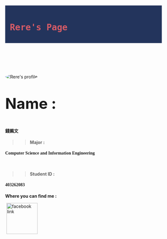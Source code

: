 <link href="https://fonts.googleapis.com/css?family=Lobster" rel="stylesheet" type="text/css">
<html>
<body background="https://s-media-cache-ak0.pinimg.com/564x/12/4e/3c/124e3c48e44a1f215254ea311c0eda36.jpg">
<style>
  h1 {
    font-family: Lobster, Monospace;
    color: #D75B66;
  }
  .img-border {
    border-color: #C1403D;
    border-width: medium;
    border-radius: 50%;
  }
  
  .center {
    text-align: center;
  }
  
  pc {
    font-size: 20px;
    font-family: Monospace;
  }

  .thick-green-border {
    border-color: #C1403D;
    border-width: 10px;
    border-style: solid;
    border-radius: 50%;
  }

  .image {
    width: 500px;
  }
  .small-img {
    width: 100px;
  }
  .silver-background {
    background-color: silver;
  }
</style>

<div style="background-color:#23345C; padding: 15px; margin: 0 0 100 0">
  <h1 class="red-text">Rere's Page</h1>
</div>

<div class="center">
  <img class="image img-border" alt="Rere's profile" src="https://scontent-tpe1-1.xx.fbcdn.net/v/t1.0-9/17498727_1259832560773732_1933983040341206493_n.jpg?oh=7362548ede6868731d6325a8c146db5a&oe=59575A14">
</div>

<div>
<font size="15px"><p><b>Name : </b></p></font>
  <h4 class="center"><font face="微軟正黑體">錢姵文</font></h4>
  <blockquote><blockquote><p><b>Major : </b></p></blockquote></blockquote>
  <h4 class="center"><font face="微軟正黑體">Computer Science and Information Engineering</font></h4>
  <blockquote><blockquote><p><b>Student ID : </b></p></blockquote></blockquote>
  <h4 class="center"><font face="微軟正黑體">403262083</font></h4>
  <p><b>Where you can find me : </b></p>
  <a href="https://www.facebook.com/profile.php?id=100002410016435"><img class="small-img center" alt="facebook link" scr="https://img.clipartfest.com/5f501c692bb9c6782efc7af0f4bcf349_facebook-icon-circle-vector-facebook-logo_512-512.png"></a>
</div>
</body>
</html>
